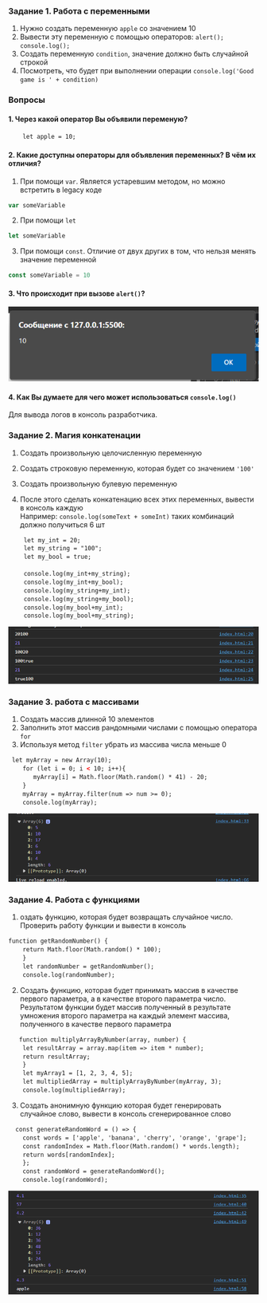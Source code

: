 ### Задание 1. Работа с переменными

1. Нужно создать переменную `apple` со значением 10
2. Вывести эту переменную с помощью операторов: `alert(); console.log();`
3. Создать переменную `condition`, значение должно быть случайной строкой
4. Посмотреть, что будет при выполнении операции `console.log('Good game is ' + condition)`

### Вопросы

#### 1. Через какой оператор Вы объявили переменую?

```html
    let apple = 10;
```

#### 2. Какие доступны операторы для объявления переменных? В чём их отличия?
1. При помощи `var`. Является устаревшим методом, но можно встретить в legacy коде

```js
var someVariable
```

2. При помощи `let`

```js
let someVariable
```

3. При помощи `const`. Отличие от двух других в том, что нельзя менять значение переменной

```js
const someVariable = 10
```
#### 3. Что происходит при вызове `alert()`?

![вот что](1.png)

#### 4. Как Вы думаете для чего может использоваться `console.log()`
 Для вывода логов в консоль разработчика.

 ### Задание 2. Магия конкатенации

1. Создать произвольную целочисленную переменную
2. Создать строковую переменную, которая будет со значением `'100'`
3. Создать произвольную булевую переменную
4. После этого сделать конкатенацию всех этих переменных, вывести в консоль каждую  
   Например: `console.log(someText + someInt)` таких комбинаций должно получиться 6 шт

   ```html
    let my_int = 20;
    let my_string = "100";
    let my_bool = true;
    
    console.log(my_int+my_string);
    console.log(my_int+my_bool);
    console.log(my_string+my_int);
    console.log(my_string+my_bool);
    console.log(my_bool+my_int);
    console.log(my_bool+my_string);
   ```

![что то такое](2.png)

### Задание 3. работа с массивами

1. Создать массив длинной 10 элементов
2. Заполнить этот массив рандомными числами с помощью оператора `for`
3. Используя метод `filter` убрать из массива числа меньше 0

```html
 let myArray = new Array(10);
    for (let i = 0; i < 10; i++){
       myArray[i] = Math.floor(Math.random() * 41) - 20; 
    }
    myArray = myArray.filter(num => num >= 0);
    console.log(myArray);
```
![ту-ту-туру](3.png)

### Задание 4. Работа с функциями

1. оздать функцию, которая будет возвращать случайное число.
   Проверить работу функции и вывести в консоль

```html
function getRandomNumber() {
    return Math.floor(Math.random() * 100);
    }
    let randomNumber = getRandomNumber();
    console.log(randomNumber);
```
2. Создать функцию, которая будет принимать массив в качестве
   первого параметра, а в качестве второго параметра число.
   Результатом функции будет массив полученный в результате
   умножения второго параметра на каждый элемент массива, полученного в качестве первого параметра
```html
   function multiplyArrayByNumber(array, number) {
    let resultArray = array.map(item => item * number);
    return resultArray;
    }
    let myArray1 = [1, 2, 3, 4, 5];
    let multipliedArray = multiplyArrayByNumber(myArray, 3);
    console.log(multipliedArray);
```
3. Создать анонимную функцию которая будет генерировать случайное слово, вывести в консоль сгенерированное слово
```html
  const generateRandomWord = () => {
    const words = ['apple', 'banana', 'cherry', 'orange', 'grape'];
    const randomIndex = Math.floor(Math.random() * words.length);
    return words[randomIndex];
    };
    const randomWord = generateRandomWord();
    console.log(randomWord);
```
![ту-ту-туру](4.png)
